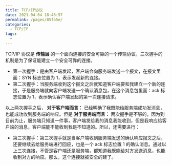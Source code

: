```yaml
---
title: TCP/IP协议
date: 2021-04-04 18:48:57
permalink: /pages/85fa5e/
categories: 
  - TCP/IP
tags: 
  - 
---
```


TCP/IP 协议是 **传输层** 的一个面向连接的安全可靠的一个传输协议，三次握手的机制是为了保证能建立一个安全可靠的连接。

<!-- more -->

- 第一次握手：是由客户端发起，客户端会向服务端发送一个报文，在报文里面：SYN 标志位置为 1，表示发起新的连接。
- 第二次握手：当服务端收到这个报文之后就知道客户端要和我建立一个新的连接，于是服务端就向客户端发送一个确认消息包，在这个消息包里面：ack 标志位置为 1，表示确认客户端发起的第一次连接请求。

以上两次握手之后， **对于客户端而言：** 已经明确了我既能给服务端成功发消息，也能成功收到服务端的响应。但是 **对于服务端而言：** 两次握手是不够的，因为到目前为止，服务端只知道一件事，客户端发给我的消息我能收到，但是我响应给客户端的消息，客户端能不能收到我是不知道的。所以，还需要进行：

- 第三次握手：第三次握手就是当客户端收到服务端发送的确认响应报文之后，还要继续去给服务端进行回应，也是一个 ack 标志位置 1 的确认消息。通过以上三次连接，不管是客户端还是服务端，都知道我既能给对方发送消息，也能收到对方的响应。那么，这个连接就被安全的建了。
